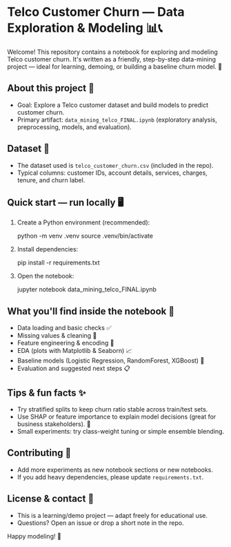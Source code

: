 # Telco Customer Churn — Data Exploration & Modeling 📊📞

Welcome! This repository contains a notebook for exploring and modeling Telco customer churn. It's written as a friendly, step-by-step data-mining project — ideal for learning, demoing, or building a baseline churn model. 🚀

## About this project 🧭

- Goal: Explore a Telco customer dataset and build models to predict customer churn.
- Primary artifact: `data_mining_telco_FINAL.ipynb` (exploratory analysis, preprocessing, models, and evaluation).

## Dataset 📂

- The dataset used is `telco_customer_churn.csv` (included in the repo).
- Typical columns: customer IDs, account details, services, charges, tenure, and churn label.

## Quick start — run locally 🖥️

1. Create a Python environment (recommended):

   python -m venv .venv
   source .venv/bin/activate

2. Install dependencies:

   pip install -r requirements.txt

3. Open the notebook:

   jupyter notebook data_mining_telco_FINAL.ipynb

## What you'll find inside the notebook 🔎

- Data loading and basic checks ✅
- Missing values & cleaning 🧹
- Feature engineering & encoding 🧩
- EDA (plots with Matplotlib & Seaborn) 📈
- Baseline models (Logistic Regression, RandomForest, XGBoost) 🤖
- Evaluation and suggested next steps 📋

## Tips & fun facts ✨

- Try stratified splits to keep churn ratio stable across train/test sets.
- Use SHAP or feature importance to explain model decisions (great for business stakeholders). 🧠
- Small experiments: try class-weight tuning or simple ensemble blending.

## Contributing 🤝

- Add more experiments as new notebook sections or new notebooks.
- If you add heavy dependencies, please update `requirements.txt`.

## License & contact 📨

- This is a learning/demo project — adapt freely for educational use.
- Questions? Open an issue or drop a short note in the repo.

Happy modeling! 🎉
